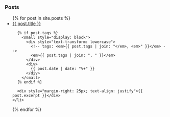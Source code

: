### Posts
<ul>
  {% for post in site.posts %}
    <li>
      <a href="{{ post.url }}">{{ post.title }}</a>
      
      {% if post.tags %}
        <small style="display: block">
          <div style="text-transform: lowercase">
            <!-- tags: <em>{{ post.tags | join: "</em>, <em>" }}</em> -->
            <em>{{ post.tags | join: ", " }}</em>
          </div>
          <div>
            {{ post.date | date: "%+" }}
          </div>
        </small>
      {% endif %}
            
      <div style="margin-right: 25px; text-align: justify">{{ post.excerpt }}</div>
    </li>
  {% endfor %}
</ul>
